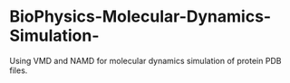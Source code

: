 # BioPhysics-Molecular-Dynamics-Simulation-
Using VMD and NAMD for molecular dynamics simulation of protein PDB files.
